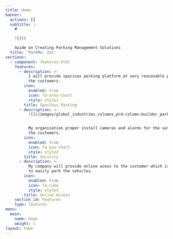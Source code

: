 ```yaml
---
title: Home
banner:
  actions: []
  subtitle: |-
    # 

    ![]()

    Guide on Creating Parking Management Solutions
  title: 'ParkMe, Inc'
sections:
  - component: features.html
    features:
      - description: >-
          I will provide spacious parking platform at very reasonable price to
          the customers.
        icon:
          enabled: true
          icon: fa-area-chart
          style: style1
        title: Spacious Parking
      - description: >-
          ![](/images/global_industries_columns_prd-column-builder_parkingenforcement_intro.jpg)


          My organisation proper install cameras and alarms for the satefty of
          the customers.
        icon:
          enabled: true
          icon: fa-pie-chart
          style: style2
        title: Security
      - description: >-
          My company will provide online acess to the customer which is helpfull
          to easily park the vehicles.
        icon:
          enabled: true
          icon: fa-cube
          style: style3
        title: Online Access
    section_id: Features
    type: features
menu:
  main:
    name: Home
    weight: 1
layout: home
---
```


